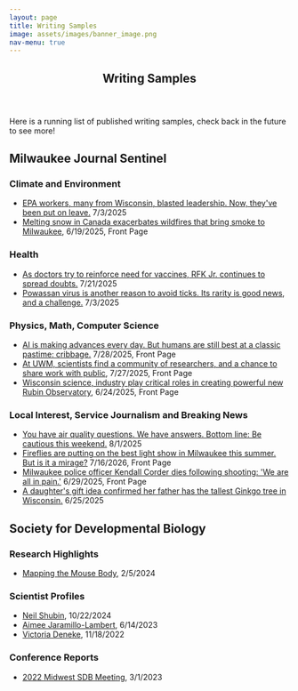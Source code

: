 ```yaml
---
layout: page
title: Writing Samples
image: assets/images/banner_image.png
nav-menu: true
---
```


<!-- Main -->
<div id="main" class="alt">

<!-- One -->
<section id="one">
	 <div class="inner">
		<header class="major">
			<h1>Writing Samples</h1>
		</header>
    <p>Here is a running list of published writing samples, check back in the future to see more!</p>

<div class="row">
	<div class="12u 12u$(small)">
		<h2>Milwaukee Journal Sentinel</h2>

<div class="row">
	<div class="12u 12u$(small)">
		<h3>Climate and Environment</h3>
<ul>
	<li> <a href="https://www.jsonline.com/story/news/2025/07/03/has-epa-lost-its-way-some-workers-say-yes-now-theyre-on-leave/84464239007/" target = "_blank" rel="noopener noreferrer"> EPA workers, many from Wisconsin, blasted leadership. Now, they've been put on leave.</a> 7/3/2025</li>
	<li> <a href="https://www.jsonline.com/story/news/local/2025/06/19/climate-change-exacerbates-wildfires-and-affects-milwaukee-air-quality/84229002007/" target="_blank" rel="noopener noreferrer"> Melting snow in Canada exacerbates wildfires that bring smoke to Milwaukee</a>, 6/19/2025, Front Page</li> 
</ul>
<div class="row">
	<div class="12u 12u$(small)">
		<h3>Health</h3>
<ul>
	<li> <a href="https://www.jsonline.com/story/news/2025/07/21/as-school-year-nears-many-wisconsin-counties-have-low-vaccine-rates/85259502007/" target="_blank" rel="noopener noreferrer"> As doctors try to reinforce need for vaccines, RFK Jr. continues to spread doubts.</a> 7/21/2025</li>
	<li> <a href="https://www.jsonline.com/story/news/2025/07/03/luckily-tick-borne-powassan-is-rare-but-that-makes-it-hard-to-study/84430766007/" target="_blank" rel="noopener noreferrer"> Powassan virus is another reason to avoid ticks. Its rarity is good news, and a challenge.</a> 7/3/2025</li>
</ul>
<div class="row">
	<div class="12u 12u$(small)">
		<h3>Physics, Math, Computer Science</h3>
<ul>
	<li> <a href="https://www.jsonline.com/story/news/2025/07/28/ai-has-mastered-chess-and-go-but-were-still-better-at-cribbage/85339171007/" target="_blank" rel="noopener noreferrer"> AI is making advances every day. But humans are still best at a classic pastime: cribbage.</a> 7/28/2025, Front Page</li>
	<li> <a href="https://www.jsonline.com/story/news/2025/07/23/renowned-physicist-finds-collegiality-public-outreach-uw-milwaukee/84525556007/" target="_blank" rel="noopener noreferrer"> At UWM, scientists find a community of researchers, and a chance to share work with public</a>, 7/27/2025, Front Page
	<li> <a href="https://www.jsonline.com/story/news/2025/06/24/wisconsin-science-industry-help-create-new-international-observatory/84323929007/" target="_blank" rel="noopener noreferrer"> Wisconsin science, industry play critical roles in creating powerful new Rubin Observatory</a>, 6/24/2025, Front Page</li> 
</ul>

<div class="row">
	<div class="12u 12u$(small)">
		<h3>Local Interest, Service Journalism and Breaking News</h3>
<ul>
	<li> <a href="https://www.jsonline.com/story/news/2025/08/01/can-i-run-with-this-air-quality-walk-the-dog-mow-we-have-answers/85476372007/" target="_blank" rel="noopener noreferrer"> You have air quality questions. We have answers. Bottom line: Be cautious this weekend.</a> 8/1/2025</li> 
	<li> <a href="https://www.jsonline.com/story/news/2025/07/16/fireflies-light-up-the-sky-and-shine-a-light-on-conservation/85206450007/" target="_blank" rel="noopener noreferrer"> Fireflies are putting on the best light show in Milwaukee this summer. But is it a mirage?</a> 7/16/2026, Front Page</li> 
	<li> <a href="https://www.jsonline.com/story/news/crime/2025/06/29/milwaukee-police-officers-dies-following-shooting/84389153007/"  target="_blank" rel="noopener noreferrer"> Milwaukee police officer Kendall Corder dies following shooting: 'We are all in pain.'</a> 6/29/2025, Front Page</li>
	<li> <a href="https://www.jsonline.com/story/news/2025/06/25/tallest-gingko-tree-in-wisconsin-is-in-milwaukee-mans-front-yard/84263681007/" target="_blank" rel="noopener noreferrer"> A daughter's gift idea confirmed her father has the tallest Ginkgo tree in Wisconsin.</a> 6/25/2025</li>
</ul>

<div class="row">
	<div class="12u 12u$(small)">
		<h2>Society for Developmental Biology</h2>

<div class="row">
	<div class="12u 12u$(small)">
		<h3>Research Highlights</h3>
<ul>
	<li> <a href="https://www.sdbonline.org/resource?ResourceID=4324" target="_blank" rel="noopener noreferrer"> Mapping the Mouse Body</a>, 2/5/2024</li>

</ul>	

<div class="row">
	<div class="12u 12u$(small)">
			<h3>Scientist Profiles</h3>
<ul>
		<li> <a href="https://www.sdbonline.org/resource?ResourceID=4377" target="_blank" rel="noopener noreferrer"> Neil Shubin</a>, 10/22/2024</li>
  		<li> <a href="https://www.sdbonline.org/resource?ResourceID=4206" target="_blank" rel="noopener noreferrer"> Aimee Jaramillo-Lambert</a>, 6/14/2023</li>
    		<li> <a href="https://www.sdbonline.org/resource?ResourceID=4107" target="_blank" rel="noopener noreferrer"> Victoria Deneke</a>, 11/18/2022</li>

</ul>

<div class="row">
	<div class="12u 12u$(small)">
			<h3>Conference Reports</h3>
<ul>
		<li> <a href="https://www.sdbonline.org/resource?ResourceID=4167" target="_blank" rel="noopener noreferrer"> 2022 Midwest SDB Meeting</a>, 3/1/2023</li>

</ul>	

